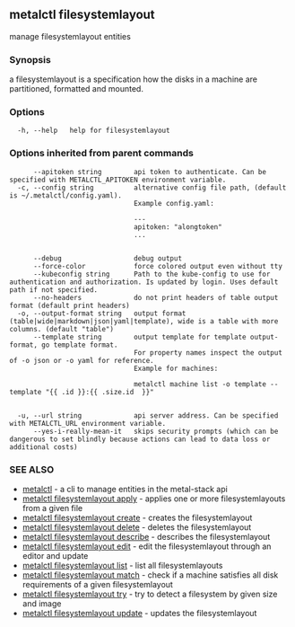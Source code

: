 ## metalctl filesystemlayout

manage filesystemlayout entities

### Synopsis

a filesystemlayout is a specification how the disks in a machine are partitioned, formatted and mounted.

### Options

```
  -h, --help   help for filesystemlayout
```

### Options inherited from parent commands

```
      --apitoken string        api token to authenticate. Can be specified with METALCTL_APITOKEN environment variable.
  -c, --config string          alternative config file path, (default is ~/.metalctl/config.yaml).
                               Example config.yaml:
                               
                               ---
                               apitoken: "alongtoken"
                               ...
                               
                               
      --debug                  debug output
      --force-color            force colored output even without tty
      --kubeconfig string      Path to the kube-config to use for authentication and authorization. Is updated by login. Uses default path if not specified.
      --no-headers             do not print headers of table output format (default print headers)
  -o, --output-format string   output format (table|wide|markdown|json|yaml|template), wide is a table with more columns. (default "table")
      --template string        output template for template output-format, go template format.
                               For property names inspect the output of -o json or -o yaml for reference.
                               Example for machines:
                               
                               metalctl machine list -o template --template "{{ .id }}:{{ .size.id  }}"
                               
                               
  -u, --url string             api server address. Can be specified with METALCTL_URL environment variable.
      --yes-i-really-mean-it   skips security prompts (which can be dangerous to set blindly because actions can lead to data loss or additional costs)
```

### SEE ALSO

* [metalctl](metalctl.md)	 - a cli to manage entities in the metal-stack api
* [metalctl filesystemlayout apply](metalctl_filesystemlayout_apply.md)	 - applies one or more filesystemlayouts from a given file
* [metalctl filesystemlayout create](metalctl_filesystemlayout_create.md)	 - creates the filesystemlayout
* [metalctl filesystemlayout delete](metalctl_filesystemlayout_delete.md)	 - deletes the filesystemlayout
* [metalctl filesystemlayout describe](metalctl_filesystemlayout_describe.md)	 - describes the filesystemlayout
* [metalctl filesystemlayout edit](metalctl_filesystemlayout_edit.md)	 - edit the filesystemlayout through an editor and update
* [metalctl filesystemlayout list](metalctl_filesystemlayout_list.md)	 - list all filesystemlayouts
* [metalctl filesystemlayout match](metalctl_filesystemlayout_match.md)	 - check if a machine satisfies all disk requirements of a given filesystemlayout
* [metalctl filesystemlayout try](metalctl_filesystemlayout_try.md)	 - try to detect a filesystem by given size and image
* [metalctl filesystemlayout update](metalctl_filesystemlayout_update.md)	 - updates the filesystemlayout

